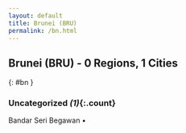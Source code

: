 ```yaml
---
layout: default
title: Brunei (BRU)
permalink: /bn.html
---
```



## Brunei (BRU) - 0 Regions, 1 Cities
{: #bn }





### Uncategorized _(1)_{:.count}


Bandar Seri Begawan  •


 
